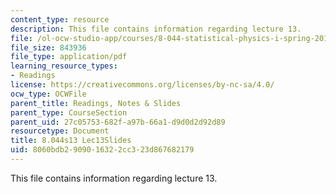 ```yaml
---
content_type: resource
description: This file contains information regarding lecture 13.
file: /ol-ocw-studio-app/courses/8-044-statistical-physics-i-spring-2013/8060bdb2909016322cc323d867682179_MIT8_044S13_L13.pdf
file_size: 843936
file_type: application/pdf
learning_resource_types:
- Readings
license: https://creativecommons.org/licenses/by-nc-sa/4.0/
ocw_type: OCWFile
parent_title: Readings, Notes & Slides
parent_type: CourseSection
parent_uid: 27c05753-682f-a97b-66a1-d9d0d2d92d89
resourcetype: Document
title: 8.044s13 Lec13Slides
uid: 8060bdb2-9090-1632-2cc3-23d867682179
---
```

This file contains information regarding lecture 13.
